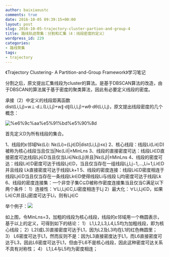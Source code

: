 ```yaml
---
author: baixiaoustc
comments: true
date: 2016-10-05 09:39:15+00:00
layout: post
slug: 2016-10-05-trajectory-cluster-partion-and-group-4
title: 路线轨迹聚集：分割和汇集（4：线段密度的定义）
wordpress_id: 229
categories:
- 路线聚集
tags:
- trajectory
---
```


《Trajectory Clustering- A Partition-and-Group Framework》学习笔记

分割之后，原文提出汇集线段为cluster的算法。是基于DBSCAN算法的改造，由于DBSCAN的算法属于基于密度的聚类算法，因此有必要定义线段的密度。

承接（2）中定义的线段距离函数dist(Li,Lj)=w⊥⋅d⊥(Li,Lj)+w∥⋅d∥(Li,Lj)+wθ⋅dθ(Li,Lj)，原文提出线段密度的几个概念：

![%e6%9c%aa%e5%91%bd%e5%90%8d](http://baixiaoustc.github.io/wordpress/wp-content/uploads/2016/10/未命名.png)

首先定义D为所有线段的集合。


1、线段的ε邻域Nε(Li): Nε(Li)={Lj∈D|dist(Li,Lj)≤ε}
2、核心线段：线段Li(Li∈D)被称为核心线段当且仅当|Nε(Li)|≥MinLns
3、线段的直接密度可达：线段Li∈D直接密度可达线段Lj∈D当且仅当Li∈Nε(Lj)并且|Nε(Lj)|≥MinLns
4、线段的密度可达：线段Li∈D密度可达于线段Lj∈D，当且仅当存在一组线段Lj,Lj−1,...,Li+1,Li∈D并且线段 Lk直接密度可达于线段Lk+1
5、线段的密度连接：线段Li∈D密度相连于线段Lj∈D当且仅当存在一条线段Lk∈D使得线段Li与线段 Lj均密度可达于线段Lk
6、线段的密度连接集：一个非空子集C⊆D被称作密度连接集当且仅当C满足以下两个条件：
1）连接性：∀Li,Lj∈C,Li密度相连于Lj
2）最大化：∀Li,Lj∈D，如果 Li∈C并且Lj密度可达于Li，则有Lj∈C




















举个例子：![](http://img.blog.csdn.net/20160330183606288)


如上图，令MinLns=3，加粗的线段为核心线段，线段的ε邻域用一个椭圆表示，基于以上的定义，可得到如下的结论：
1） L1,L2,L3,L4,L5均为加粗线段，即为核心线段；
2）L2(或L3)直接密度可达于L1，因为L2及L3均在L1的红色椭圆里；
3） L6密度可达于L1，然而反则不是：因为L3直接密度达于L1，而L6直接密度可达于L3，因此L6密度可达于L1，但由于L6不是核心线段，因此这种密度可达关系不具有对称性；
4） L1,L4与L5均为密度相连；






















